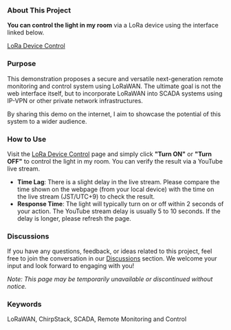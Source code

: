 ### About This Project
**You can control the light in my room** via a LoRa device using the interface linked below.

[LoRa Device Control](https://kazu-ricefield.github.io/loraDeviceControl/)

### Purpose
This demonstration proposes a secure and versatile next-generation remote monitoring and control system using LoRaWAN. The ultimate goal is not the web interface itself, but to incorporate LoRaWAN into SCADA systems using IP-VPN or other private network infrastructures.

By sharing this demo on the internet, I aim to showcase the potential of this system to a wider audience.

### How to Use
Visit the [LoRa Device Control](https://kazu-ricefield.github.io/loraDeviceControl/) page and simply click **"Turn ON"** or **"Turn OFF"** to control the light in my room. You can verify the result via a YouTube live stream.

- **Time Lag**: There is a slight delay in the live stream. Please compare the time shown on the webpage (from your local device) with the time on the live stream (JST/UTC+9) to check the result.
- **Response Time**: The light will typically turn on or off within 2 seconds of your action. The YouTube stream delay is usually 5 to 10 seconds. If the delay is longer, please refresh the page.

### Discussions
If you have any questions, feedback, or ideas related to this project, feel free to join the conversation in our [Discussions](https://github.com/kazu-ricefield/loraDeviceControl/discussions) section. We welcome your input and look forward to engaging with you!

*Note: This page may be temporarily unavailable or discontinued without notice.*

### Keywords
LoRaWAN, ChirpStack, SCADA, Remote Monitoring and Control
